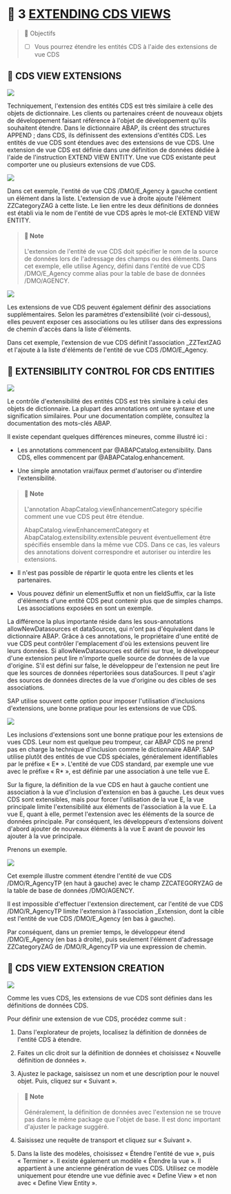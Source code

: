 # 🌸 3 [EXTENDING CDS VIEWS](https://learning.sap.com/learning-journeys/acquire-core-abap-skills/extending-cds-views_fab548c5-6438-41e1-8384-c5190f13ea7b)

> 🌺 Objectifs
>
> - [ ] Vous pourrez étendre les entités CDS à l'aide des extensions de vue CDS

## 🌸 CDS VIEW EXTENSIONS

![](./assets/CDS_View_Extensio.png)

Techniquement, l'extension des entités CDS est très similaire à celle des objets de dictionnaire. Les clients ou partenaires créent de nouveaux objets de développement faisant référence à l'objet de développement qu'ils souhaitent étendre. Dans le dictionnaire ABAP, ils créent des structures APPEND ; dans CDS, ils définissent des extensions d'entités CDS. Les entités de vue CDS sont étendues avec des extensions de vue CDS. Une extension de vue CDS est définie dans une définition de données dédiée à l'aide de l'instruction EXTEND VIEW ENTITY. Une vue CDS existante peut comporter une ou plusieurs extensions de vue CDS.

![](<./assets/CDS_View_Exte%20(1).png>)

Dans cet exemple, l'entité de vue CDS /DMO/E_Agency à gauche contient un élément dans la liste. L'extension de vue à droite ajoute l'élément ZZCategoryZAG à cette liste. Le lien entre les deux définitions de données est établi via le nom de l'entité de vue CDS après le mot-clé EXTEND VIEW ENTITY.

> #### 🍧 Note
>
> L'extension de l'entité de vue CDS doit spécifier le nom de la source de données lors de l'adressage des champs ou des éléments. Dans cet exemple, elle utilise Agency, défini dans l'entité de vue CDS /DMO/E_Agency comme alias pour la table de base de données /DMO/AGENCY.

![](<./assets/CDS_View_Exte%20(2).png>)

Les extensions de vue CDS peuvent également définir des associations supplémentaires. Selon les paramètres d'extensibilité (voir ci-dessous), elles peuvent exposer ces associations ou les utiliser dans des expressions de chemin d'accès dans la liste d'éléments.

Dans cet exemple, l'extension de vue CDS définit l'association \_ZZTextZAG et l'ajoute à la liste d'éléments de l'entité de vue CDS /DMO/E_Agency.

## 🌸 EXTENSIBILITY CONTROL FOR CDS ENTITIES

![](<./assets/CDS_View_Exte%20(2).png>)

Le contrôle d'extensibilité des entités CDS est très similaire à celui des objets de dictionnaire. La plupart des annotations ont une syntaxe et une signification similaires. Pour une documentation complète, consultez la documentation des mots-clés ABAP.

Il existe cependant quelques différences mineures, comme illustré ici :

- Les annotations commencent par @ABAPCatalog.extensibility. Dans CDS, elles commencent par @ABAPCatalog.enhancement.

- Une simple annotation vrai/faux permet d'autoriser ou d'interdire l'extensibilité.

> #### 🍧 Note
>
> L'annotation AbapCatalog.viewEnhancementCategory spécifie comment une vue CDS peut être étendue.
>
> AbapCatalog.viewEnhancementCategory et AbapCatalog.extensibility.extensible peuvent éventuellement être spécifiés ensemble dans la même vue CDS. Dans ce cas, les valeurs des annotations doivent correspondre et autoriser ou interdire les extensions.

- Il n'est pas possible de répartir le quota entre les clients et les partenaires.

- Vous pouvez définir un elementSuffix et non un fieldSuffix, car la liste d'éléments d'une entité CDS peut contenir plus que de simples champs. Les associations exposées en sont un exemple.

La différence la plus importante réside dans les sous-annotations allowNewDatasources et dataSources, qui n'ont pas d'équivalent dans le dictionnaire ABAP. Grâce à ces annotations, le propriétaire d'une entité de vue CDS peut contrôler l'emplacement d'où les extensions peuvent lire leurs données. Si allowNewDatasources est défini sur true, le développeur d'une extension peut lire n'importe quelle source de données de la vue d'origine. S'il est défini sur false, le développeur de l'extension ne peut lire que les sources de données répertoriées sous dataSources. Il peut s'agir des sources de données directes de la vue d'origine ou des cibles de ses associations.

SAP utilise souvent cette option pour imposer l'utilisation d'inclusions d'extensions, une bonne pratique pour les extensions de vue CDS.

![](<./assets/02Extensibili%20(4).png>)

Les inclusions d'extensions sont une bonne pratique pour les extensions de vues CDS. Leur nom est quelque peu trompeur, car ABAP CDS ne prend pas en charge la technique d'inclusion comme le dictionnaire ABAP. SAP utilise plutôt des entités de vue CDS spéciales, généralement identifiables par le préfixe « E* ». L'entité de vue CDS standard, par exemple une vue avec le préfixe « R* », est définie par une association à une telle vue E.

Sur la figure, la définition de la vue CDS en haut à gauche contient une association à la vue d'inclusion d'extension en bas à gauche. Les deux vues CDS sont extensibles, mais pour forcer l'utilisation de la vue E, la vue principale limite l'extensibilité aux éléments de l'association à la vue E. La vue E, quant à elle, permet l'extension avec les éléments de la source de données principale. Par conséquent, les développeurs d'extensions doivent d'abord ajouter de nouveaux éléments à la vue E avant de pouvoir les ajouter à la vue principale.

Prenons un exemple.

![](<./assets/02Extensibili%20(5).png>)

Cet exemple illustre comment étendre l'entité de vue CDS /DMO/R_AgencyTP (en haut à gauche) avec le champ ZZCATEGORYZAG de la table de base de données /DMO/AGENCY.

Il est impossible d'effectuer l'extension directement, car l'entité de vue CDS /DMO/R_AgencyTP limite l'extension à l'association \_Extension, dont la cible est l'entité de vue CDS /DMO/E_Agency (en bas à gauche).

Par conséquent, dans un premier temps, le développeur étend /DMO/E_Agency (en bas à droite), puis seulement l'élément d'adressage ZZCategoryZAG de /DMO/R_AgencyTP via une expression de chemin.

## 🌸 CDS VIEW EXTENSION CREATION

![](./assets/03CDSViewExtensio.png)

Comme les vues CDS, les extensions de vue CDS sont définies dans les définitions de données CDS.

Pour définir une extension de vue CDS, procédez comme suit :

1. Dans l'explorateur de projets, localisez la définition de données de l'entité CDS à étendre.

2. Faites un clic droit sur la définition de données et choisissez « Nouvelle définition de données ».

3. Ajustez le package, saisissez un nom et une description pour le nouvel objet. Puis, cliquez sur « Suivant ».

> #### 🍧 Note
>
> Généralement, la définition de données avec l'extension ne se trouve pas dans le même package que l'objet de base. Il est donc important d'ajuster le package suggéré.

4. Saisissez une requête de transport et cliquez sur « Suivant ».

5. Dans la liste des modèles, choisissez « Étendre l'entité de vue », puis « Terminer ».
   Il existe également un modèle « Étendre la vue ». Il appartient à une ancienne génération de vues CDS. Utilisez ce modèle uniquement pour étendre une vue définie avec « Define View » et non avec « Define View Entity ».
